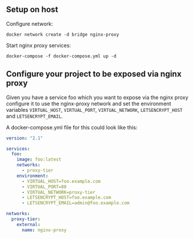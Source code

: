 ## Setup on host

Configure network:

    docker network create -d bridge nginx-proxy

Start nginx proxy services:

    docker-compose -f docker-compose.yml up -d


## Configure your project to be exposed via nginx proxy

Given you have a service foo which you want to expose via the nginx proxy
configure it to use the nginx-proxy network and set the environment variables
`VIRTUAL_HOST`, `VIRTUAL_PORT`, `VIRTUAL_NETWORK`, `LETSENCRYPT_HOST` and
`LETSENCRYPT_EMAIL`.

A docker-compose.yml file for this could look like this:

```yml
version: "2.1"

services:
  foo:
    image: foo:latest
    networks:
      - proxy-tier
    environment:
      - VIRTUAL_HOST=foo.example.com
      - VIRTUAL_PORT=80
      - VIRTUAL_NETWORK=proxy-tier
      - LETSENCRYPT_HOST=foo.example.com
      - LETSENCRYPT_EMAIL=admin@foo.example.com

networks:
  proxy-tier:
    external:
      name: nginx-proxy
```
